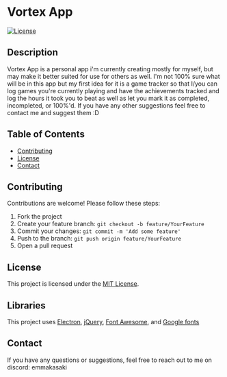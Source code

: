 # Vortex App

[![License](https://img.shields.io/badge/license-MIT-blue.svg)](https://opensource.org/licenses/MIT)

## Description

Vortex App is a personal app i'm currently creating mostly for myself, but may make it better suited for use for others as well. I'm not 100% sure what will be in this app but my first idea for it is a game tracker so that I/you can log games you're currently playing and have the achievements tracked and log the hours it took you to beat as well as let you mark it as completed, incompleted, or 100%'d. If you have any other suggestions feel free to contact me and suggest them :D

## Table of Contents

- [Contributing](#contributing)
- [License](#license)
- [Contact](#contact)

## Contributing

Contributions are welcome! Please follow these steps:

1. Fork the project
2. Create your feature branch: `git checkout -b feature/YourFeature`
3. Commit your changes: `git commit -m 'Add some feature'`
4. Push to the branch: `git push origin feature/YourFeature`
5. Open a pull request

## License

This project is licensed under the [MIT License](https://opensource.org/licenses/MIT).

## Libraries

This project uses [Electron](https://www.electronjs.org/), [jQuery](https://jquery.com/), [Font Awesome](https://cdnjs.cloudflare.com/ajax/libs/font-awesome/6.5.1/css/all.min.css), and [Google fonts](https://fonts.google.com)

## Contact

If you have any questions or suggestions, feel free to reach out to me on discord: emmakasaki
